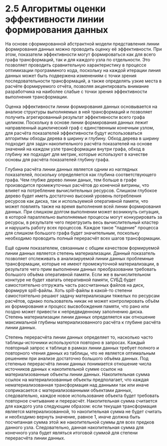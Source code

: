 # 2.5 Алгоритмы оценки эффективности линии формирования данных

На основе сформированной абстрактной модели представления линии формирования
данных можно проводить оценку её эффективности. При этом, показатели эффективности
могут формироваться как для всего графа трансформаций, так и для каждого узла по
отдельности. Это позволяет проводить сравнительную характеристику в процессе
оптимизации программного кода, поскольку на каждой итерации линия данных
может быть подвержена изменениям с точки зрения последовательности трансформаций,
а также определять узкие места в расчёте формируемого отчёта, позволяя 
акцентировать внимание разработчика на наиболее слабые с точки зрения эффективности
выполнения трансформации.

Оценка эффективности линии формирования данных основывается на анализе структуры
выполняемых в ней трансформаций и позволяет получить агрегированный результат 
эффективности всего графа целиком. Поскольку в основе линии формирования данных
лежит направленный ациклический граф с единственным конечным узлом, для расчёта 
показателей эффективности будут использоваться алгоритмы обходы дерева в 
ширину и глубину. Обход дерева в ширину подходит для задач накопительного
расчёта показателей на основе значений на каждом узле трансформации внутри графа,
обход в глубину же подходит для метрик, которые используют в качестве основы 
для расчёта показателей глубину графа. 

Глубина расчёта линии данных является одним из наглядных показателей, поскольку 
определяется как глубина соответствующего графа. Чем глубже дерево линии даных, 
тем больше в графе производится промежуточных расчётов до конечной витрины, 
что влияет на потребление вычислительных ресурсов. Слишком глубокое дерево 
будет иметь достаточно высокий уровень потребления ресурсов как диска, так и 
используемой оперативной памяти, что может повлиять также на время выполнения
всей линии формирования данных. При слишком долгом выполнении может 
возникнуть ситуация, в которой параллельно выполняемые процессы могут 
конкурировать за ресурсы, в результате чего перегрузить весь вычислительный кластер и
нарушить работу всех процессов. Каждое такое "падение" процесса для слишком
большого графа будет значительным, поскольку необходимо проводить полный перерасчёт
всех шагов трансформации.

Ещё одним показателем, связанным с общим качеством формируемой линии данных является
степень материализации. Данный показатель позволяет отслеживать в анализируемой линии
данных проблемные трансформации, которые не имеют промежуточной материализации, в результате
чего прим выполнении данных преобразовании требовать большого объёма оперативной памяти. Если
же в вычислительном конктуре не будет хватать оперативной памяти, СУБД будет самостоятельно
отгружать часть рассчитанных файлов на диск, формируя spill-файлы. Хоть spill-файлы в какой-то
степени самостоятельно решают задачу материализации тяжелых по ресурсам расчётов, однако
пользователь никак не может контролировать объём их формирования и процесс высвобождения памяти,
что рано или поздно может привести к непредвиденному заполнению диска. Степень 
материализации линии данных определяется как отношение максимальной глубины
материализованного расчёта к глубине расчёта линии данных.

Степень перерасчёта линии данных определяет то, насколько часто таблицы-источники используются
повторно в запросах. Каждый повторный запрос к таблице в рамках линии данных требует полного 
и повторного чтения данных из таблицы, что не является оптимальным решением при анализе
достаточно большого объёма данных. Под степенью перерасчёта линии данных понимается отношение
числа источников данных к накопительной сумме ссылок на материализованные объекты 
линии данных. Накопительная сумма ссылок на материализованные объекты предполагает, что
каждая нематериализованная трансформация над данными так или иначе соприкасается с 
материализованными объектами данных, следовательно, каждое новое использование объекта будет
требовать повторное считывание и перерасчёт. Накопительная сумма считается для каждого узла 
следующим образом: если текущая трансформация является материализованной, то накопительная
сумма не будет считать и необходимо вернуть значение, равное 1, иначе должна быть посчитанная 
сумма этой же накопительной суммы для всех предков данного узла. Следовательно, данная
накопительная сумма для конечного узла будет являться итоговой суммой для степени
перерасчёта линии данных.
